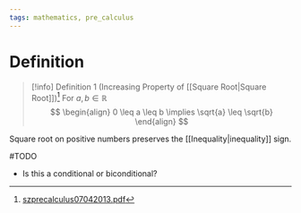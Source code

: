 ```yaml
---
tags: mathematics, pre_calculus
---
```


# Definition

> [!info] Definition 1 (Increasing Property of [[Square Root|Square Root]])[^1]
> For $a, b \in \mathbb{R}$
> $$
> \begin{align}
> 0 \leq a \leq b \implies \sqrt{a} \leq \sqrt{b}
> \end{align}
> $$

Square root on positive numbers preserves the [[Inequality|inequality]] sign.

#TODO 
- Is this a conditional or biconditional?

[^1]: [szprecalculus07042013.pdf](zotero://open-pdf/library/items/J3667KH4?page=230)